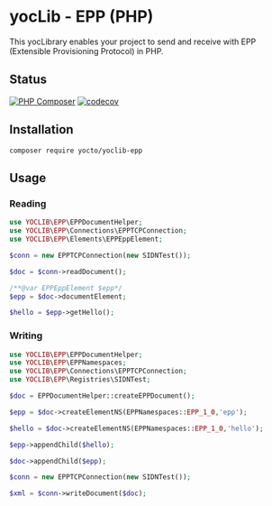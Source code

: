 # yocLib - EPP (PHP)

This yocLibrary enables your project to send and receive with EPP (Extensible Provisioning Protocol) in PHP.

## Status

[![PHP Composer](https://github.com/yocto/yoclib-epp-php/actions/workflows/php.yml/badge.svg)](https://github.com/yocto/yoclib-epp-php/actions/workflows/php.yml)
[![codecov](https://codecov.io/gh/yocto/yoclib-epp-php/graph/badge.svg)](https://codecov.io/gh/yocto/yoclib-epp-php)

## Installation

`composer require yocto/yoclib-epp`

## Usage

### Reading

```php
use YOCLIB\EPP\EPPDocumentHelper;
use YOCLIB\EPP\Connections\EPPTCPConnection;
use YOCLIB\EPP\Elements\EPPEppElement;

$conn = new EPPTCPConnection(new SIDNTest());

$doc = $conn->readDocument();

/**@var EPPEppElement $epp*/
$epp = $doc->documentElement;

$hello = $epp->getHello();
```

### Writing

```php
use YOCLIB\EPP\EPPDocumentHelper;
use YOCLIB\EPP\EPPNamespaces;
use YOCLIB\EPP\Connections\EPPTCPConnection;
use YOCLIB\EPP\Registries\SIDNTest;

$doc = EPPDocumentHelper::createEPPDocument();

$epp = $doc->createElementNS(EPPNamespaces::EPP_1_0,'epp');

$hello = $doc->createElementNS(EPPNamespaces::EPP_1_0,'hello');

$epp->appendChild($hello);

$doc->appendChild($epp);

$conn = new EPPTCPConnection(new SIDNTest());

$xml = $conn->writeDocument($doc);
```